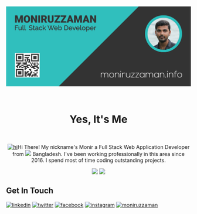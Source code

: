 [![Banner](https://github.com/EhtsYour/EhtsYour/blob/main/Banner.png)](https://github.com/EhtsYour)

<br>

<h1 align="center">Yes, It's Me</h1>

<br>

<p align="center"><a href="https://github.com/EhtsYour"><img src="https://user-images.githubusercontent.com/1303154/88677602-1635ba80-d120-11ea-84d8-d263ba5fc3c0.gif" width="20px" alt="hi"></a>Hi There! My nickname's Monir a Full Stack Web Application Developer from <a href="https://github.com/EhtsYour"><img src="https://image.flaticon.com/icons/svg/323/323299.svg" width="13"/></a> Bangladesh. I've been working professionally in this area since 2016. I spend most of time coding outstanding projects.</p>

<div  align="center">
 <a href="https://github.com/EhtsYour"><img src="https://komarev.com/ghpvc/?username=EhtsYour&style=flat-square&label=Profile+Views&color=30BFBD"></a>
 <a href="mailto:contact@moniruzzaman.info"><img src="https://img.shields.io/badge/contact@moniruzzaman.info-orange?style=flat-square&logo=Gmail&logoColor=white"></a>
</div>

## Get In Touch
[<img src='https://img.shields.io/badge/LinkedIn-0077B5?style=for-the-badge&logo=linkedin&logoColor=white' alt='linkedin' height='40'>](https://www.linkedin.com/in/ehtsyour/)
[<img src='https://img.shields.io/badge/Twitter-1DA1F2?style=for-the-badge&logo=twitter&logoColor=white' alt='twitter' height='40'>](https://www.twitter.com/EhtsYour/)
[<img src='https://img.shields.io/badge/Facebook-1877F2?style=for-the-badge&logo=facebook&logoColor=white' alt='facebook' height='40'>](https://www.facebook.com/EhtsYour/)
[<img src='https://img.shields.io/badge/Instagram-E4405F?style=for-the-badge&logo=instagram&logoColor=white' alt='instagram' height='40'>](https://www.instagram.com/ehtsyour/)
[<img src='https://img.shields.io/badge/Website-16B6D2?style=for-the-badge&logo=Google-chrome&logoColor=white' alt='moniruzzaman' height='40'>](https://www.moniruzzaman.info/)


<!--

<img src="https://komarev.com/ghpvc/?username=EhtsYour&style=flat-square&label=Profile+Views&color=30BFBD">
<br>

## Things I Code With <img src ="https://media2.giphy.com/media/QssGEmpkyEOhBCb7e1/giphy.gif?cid=ecf05e47a0n3gi1bfqntqmob8g9aid1oyj2wr3ds3mg700bl&rid=giphy.gif" width = 30px>
[![Sass Badge](https://img.shields.io/badge/Sass-CC6699?style=for-the-badge&logo=sass&logoColor=white)](https://github.com/EhtsYour)
[![JavaScript Badge](https://img.shields.io/badge/JavaScript-F7DF1E?style=for-the-badge&logo=javascript&logoColor=white)](https://github.com/EhtsYour)
[![TypeScript Badge](https://img.shields.io/badge/TypeScript-007ACC?style=for-the-badge&logo=typescript&logoColor=white)](https://github.com/EhtsYour)
[![Node.js Badge](https://img.shields.io/badge/Node.js-339933?style=for-the-badge&logo=nodedotjs&logoColor=white)](https://github.com/EhtsYour)
[![React Badge](https://img.shields.io/badge/React-61DBFB?style=for-the-badge&logo=react&logoColor=black)](https://github.com/EhtsYour)
[![Express.js Badge](https://img.shields.io/badge/Express.js-000000?style=for-the-badge&logo=express&logoColor=white)](https://github.com/EhtsYour)
[![MongoDB Badge](https://img.shields.io/badge/MongoDB-4EA94B?style=for-the-badge&logo=mongodb&logoColor=white)](https://github.com/EhtsYour)
[![Next.js Badge](https://img.shields.io/badge/Next.js-000000?style=for-the-badge&logo=nextdotjs&logoColor=white)](https://github.com/EhtsYour)
[![GraphQL Badge](https://img.shields.io/badge/GraphQl-e535ab?style=for-the-badge&logo=node.js&logoColor=white)](https://github.com/EhtsYour)
[![VS_Code Badge](https://img.shields.io/badge/VS_Code-0078D4?style=for-the-badge&logo=visual-studio-code&logoColor=white)](https://github.com/EhtsYour)
[![Git Badge](https://img.shields.io/badge/Git-F05032?style=for-the-badge&logo=git&logoColor=white)](https://github.com/EhtsYour)

[<img align="right" width="50%" src="https://github-readme-stats.vercel.app/api?username=EhtsYour&show_icons=true&count_private=true&include_all_commits=true&hide_title=true&bg_color=10,333333,333333,30BFBD&title_color=fff&text_color=fff&icon_color=fff">](https://github.com/EhtsYour)

<img src='https://raw.githubusercontent.com/ShahriarShafin/ShahriarShafin/main/Assets/handshake.gif' width="100px">

<img src="https://github-readme-stats.vercel.app/api?username=EhtsYour&show_icons=true&include_all_commits=true&hide_border=true&count_private=true&hide_title=true&bg_color=10,333333,333333,30BFBD&title_color=fff&text_color=fff&icon_color=fff" alt="moniruzzaman github stats" align="center" width="500px">

<img src="https://github-readme-stats.vercel.app/api/top-langs/?username=EhtsYour&layout=compact&theme=buefy&bg_color=90,30BFBD,333333&text_color=fff&hide_title=true&hide_border=true" align="center" width="450px"/>


[<img align="right" width="50%" src="https://github-readme-stats.vercel.app/api?username=EhtsYour&show_icons=true&count_private=true&hide_title=true&bg_color=10,333333,333333,30BFBD&title_color=fff&text_color=fff&icon_color=fff">](https://github.com/EhtsYour)

-->
